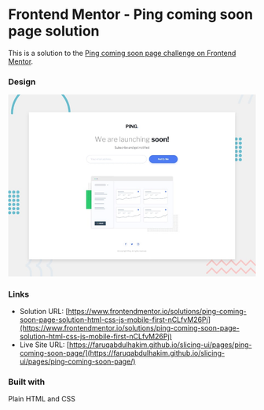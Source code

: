 # Frontend Mentor - Ping coming soon page solution

This is a solution to the [Ping coming soon page challenge on Frontend Mentor](https://www.frontendmentor.io/challenges/ping-single-column-coming-soon-page-5cadd051fec04111f7b848da).

### Design

![](./preview.jpg)

### Links

- Solution URL: [https://www.frontendmentor.io/solutions/ping-coming-soon-page-solution-html-css-js-mobile-first-nCLfvM26Pj](https://www.frontendmentor.io/solutions/ping-coming-soon-page-solution-html-css-js-mobile-first-nCLfvM26Pj)
- Live Site URL: [https://faruqabdulhakim.github.io/slicing-ui/pages/ping-coming-soon-page/](https://faruqabdulhakim.github.io/slicing-ui/pages/ping-coming-soon-page/)

### Built with

Plain HTML and CSS